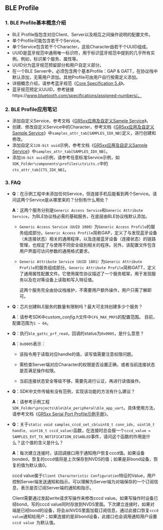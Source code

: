 ## BLE Profile



### 1. BLE Profile基本概念介绍

- BLE Profile指包含对应Client、Server以及相互之间操作说明的配置文件。
- 单个Profile可能包含若干个Service。
- 单个Service包含若干个Character，这些Character由若干个UUID组成。
- UUID是蓝牙规范中通用唯一标识符，用于标识蓝牙规范中提到的几乎所有实例。例如，标识某个服务、属性等。
- UUID分为蓝牙规范预留部分和用户自定义部分。
- 在一个BLE Server中，必须包含两个基本Profile：GAP & GATT，在协议栈中默认添加，无需用户添加。其他Profile可由用户自行按需定义添加。
- 详细概念介绍，请参考蓝牙规范《[Core Specification 5.4](https://www.bluetooth.com/specifications/core54-html/)》。
- 蓝牙规范预定义UUID，参考链接https://www.bluetooth.com/specifications/assigned-numbers/。



### 2. BLE Profile应用笔记

- 添加自定义Service，参考文档《[GR5xx应用及自定义Sample Service](https://docs.goodix.com/zh/online/custom_sample_service_bl/)》。
- 创建、修改自定义Service中的Character，参考文档《[GR5xx应用及自定义Sample Service](https://docs.goodix.com/zh/online/custom_sample_service_bl/)》中`samples_attr_tab[SAMPLES_IDX_NB]`定义，进行创建和修改。
- 添加自定义`128-bit uuid`示例，参考文档《[GR5xx应用及自定义Sample Service](https://docs.goodix.com/zh/online/custom_sample_service_bl/)》中`samples_attr_tab[SAMPLES_IDX_NB]`。
- 添加`16-bit uuid`示例，请参考任意标准Service示例，如`SDK_Folder\components\profiles\cts\cts.c`中的`cts_attr_tab[CTS_IDX_NB]`。



### 3. FAQ

- **Q**：在示例工程中未添加任何Service，但连接手机后能看到两个Service。请问这两个Service是从哪里来的？分别有什么用处？

  **A**：这两个服务分别是`Generic Access Service`和`Generic Attribute Service`，为BLE协议栈必需的基础服务，在底层由BLE协议栈默认添加。

  - `Generic Access Service（UUID 1800）`为`Generic Access Profile`的服务组成部分。`Generic Access Profile`简称GAP，定义了与发现蓝牙设备（未连接状态）相关的通用程序，以及连接蓝牙设备（连接状态）的链路管理，也规定了与使用不同安全级别相关的程序。另外，该配置文件包含用户界面可访问参数的通用格式要求。

  - `Generic Attribute Service（UUID 1801）`为`Generic Attribute Profile`的服务组成部分。`Generic Attribute Profile`简称GATT，定义了通用属性配置文件。它使用属性协议描述了一个服务框架，用于发现服务以及在对等设备上读取和写入特征值。

    这两个服务完全由协议栈维护，不需要用户额外操作，用户只需了解即可。

- **Q**：芯片创建BLE服务的数量有限制吗？最大可支持创建多少个服务？

  **A**：请参考SDK中*custom_config.h*文件中`CFG_MAX_PRFS`的配置范围。 目前，配置范围为`1 ~ 64`。

- **Q**：执行`ble_gattc_prf_read`，回调的status为`0x0005`，是什么意思？

  **A**：`0x0005`表示：

  - 该指令用于读取对应handle的值，读写值需要注意权限问题。

  - 需检查Server端对应Character的权限是否设置正确，或者当前连接状态是否满足操作权限。
  - 当前连接状态安全等级不够，需要先进行认证，再进行读值操作。

- **Q**：SDK中文件传输有没有范例，实现该功能的方法有什么建议？

  **A**：请参考示例工程`SDK_Folder\projects\ble\ble_peripheral\ble_app_uart`。具体使用方法，请参考文档《[GR5xx Serial Port Profile示例手册](https://docs.goodix.com/zh/online/serial_port_bl)》。

- **Q**：关于`static void samples_cccd_set_cb(uint8_t conn_idx, uint16_t handle, uint16_t cccd_value)`函数，在连接时总会报一个`cccd_value = SAMPLES_EVT_TX_NOTIFICATION_DISABLED`事件，请问这个函数的作用是什么？这个值的含义是什么？

  **A**：每次建立连接时，该回调接口用于通知用户恢复cccd值。如果设备bonded，恢复的cccd值将是上次保存到NVDS的值；如果是非bond设备，恢复的值为默认值0。

  cccd value属于`Client Characteristic Configuration`特征的Value，用户控制Server端发送通知和指示。可以理解为Server端为对端保存的一个订阅信息，表示是否订阅Server端的通知和指示。

  Client需要通过发起write请求写操作来修改cccd value。如果写操作时设备已经bond，写的cccd value同时存放到NVDS里面。下次建立连接时，如果对端是已经bond的设备，将会从NVDS里面加载订阅信息，通过此接口恢复`cccd value`通知给用户；如果连接的是非bond设备，此接口也会调用通知用户设置`cccd value `为默认值。